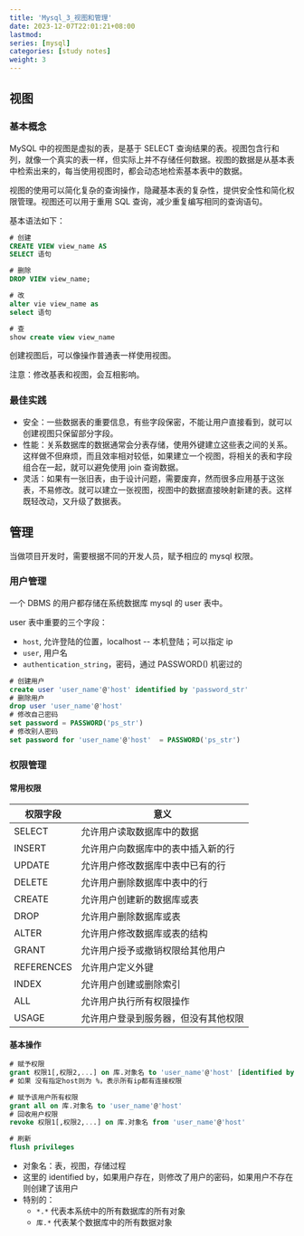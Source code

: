 ```yaml
---
title: 'Mysql_3_视图和管理'
date: 2023-12-07T22:01:21+08:00
lastmod:
series: [mysql]
categories: [study notes]
weight: 3
---
```


## 视图

### 基本概念

MySQL 中的视图是虚拟的表，是基于 SELECT 查询结果的表。视图包含行和列，就像一个真实的表一样，但实际上并不存储任何数据。视图的数据是从基本表中检索出来的，每当使用视图时，都会动态地检索基本表中的数据。

视图的使用可以简化复杂的查询操作，隐藏基本表的复杂性，提供安全性和简化权限管理。视图还可以用于重用 SQL 查询，减少重复编写相同的查询语句。

基本语法如下：

```sql
# 创建
CREATE VIEW view_name AS
SELECT 语句

# 删除
DROP VIEW view_name;

# 改
alter vie view_name as
select 语句

# 查
show create view view_name
```

创建视图后，可以像操作普通表一样使用视图。

注意：修改基表和视图，会互相影响。

### 最佳实践

- 安全：一些数据表的重要信息，有些字段保密，不能让用户直接看到，就可以创建视图只保留部分字段。
- 性能：关系数据库的数据通常会分表存储，使用外键建立这些表之间的关系。这样做不但麻烦，而且效率相对较低，如果建立一个视图，将相关的表和字段组合在一起，就可以避免使用 join 查询数据。
- 灵活：如果有一张旧表，由于设计问题，需要废弃，然而很多应用基于这张表，不易修改。就可以建立一张视图，视图中的数据直接映射新建的表。这样既轻改动，又升级了数据表。

## 管理

当做项目开发时，需要根据不同的开发人员，赋予相应的 mysql 权限。

### 用户管理

一个 DBMS 的用户都存储在系统数据库 mysql 的 user 表中。

user 表中重要的三个字段：

- `host`, 允许登陆的位置，localhost -- 本机登陆；可以指定 ip
- `user`, 用户名
- `authentication_string`，密码，通过 PASSWORD() 机密过的

```sql
# 创建用户
create user 'user_name'@'host' identified by 'password_str'
# 删除用户
drop user 'user_name'@'host'
# 修改自己密码
set password = PASSWORD('ps_str')
# 修改别人密码
set password for 'user_name'@'host'  = PASSWORD('ps_str')
```

### 权限管理

#### 常用权限

| 权限字段   | 意义                                 |
| ---------- | ------------------------------------ |
| SELECT     | 允许用户读取数据库中的数据           |
| INSERT     | 允许用户向数据库中的表中插入新的行   |
| UPDATE     | 允许用户修改数据库中表中已有的行     |
| DELETE     | 允许用户删除数据库中表中的行         |
| CREATE     | 允许用户创建新的数据库或表           |
| DROP       | 允许用户删除数据库或表               |
| ALTER      | 允许用户修改数据库或表的结构         |
| GRANT      | 允许用户授予或撤销权限给其他用户     |
| REFERENCES | 允许用户定义外键                     |
| INDEX      | 允许用户创建或删除索引               |
| ALL        | 允许用户执行所有权限操作             |
| USAGE      | 允许用户登录到服务器，但没有其他权限 |

#### 基本操作

```sql
# 赋予权限
grant 权限1[,权限2,...] on 库.对象名 to 'user_name'@'host' [identified by 'ps_str']
# 如果 没有指定host则为 %，表示所有ip都有连接权限

# 赋予该用户所有权限
grant all on 库.对象名 to 'user_name'@'host'
# 回收用户权限
revoke 权限1[,权限2,...] on 库.对象名 from 'user_name'@'host'

# 刷新
flush privileges
```

- 对象名：表，视图，存储过程
- 这里的 identified by，如果用户存在，则修改了用户的密码，如果用户不存在则创建了该用户
- 特别的：
  - `*.*` 代表本系统中的所有数据库的所有对象
  - `库.*` 代表某个数据库中的所有数据对象
